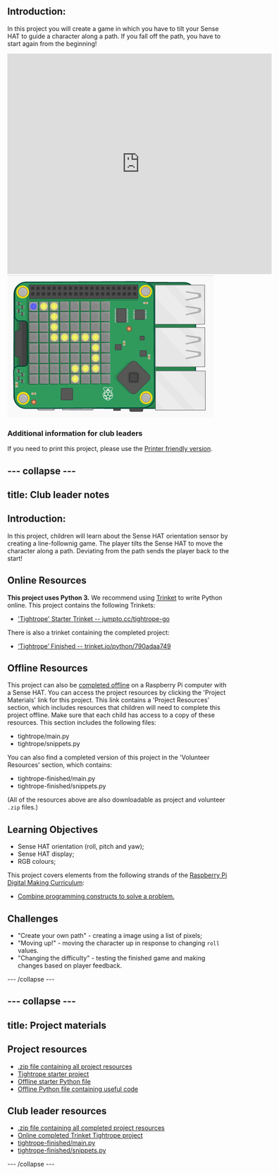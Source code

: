 ## Introduction:

In this project you will create a game in which you have to tilt your Sense HAT to guide a character along a path. If you fall off the path, you have to start again from the beginning!

<div class="trinket">
  <iframe src="https://trinket.io/embed/python/790adaa749?outputOnly=true&start=result" width="600" height="500" frameborder="0" marginwidth="0" marginheight="0" allowfullscreen mark="crwd-mark">
</iframe> <img src="images/tightrope-final.png" />
</div>

### Additional information for club leaders

If you need to print this project, please use the [Printer friendly version](https://projects.raspberrypi.org/en/projects/tightrope/print).

## \--- collapse \---

## title: Club leader notes

## Introduction:

In this project, children will learn about the Sense HAT orientation sensor by creating a line-follownig game. The player tilts the Sense HAT to move the character along a path. Deviating from the path sends the player back to the start!

## Online Resources

**This project uses Python 3.** We recommend using [Trinket](https://trinket.io/) to write Python online. This project contains the following Trinkets:

* ['Tightrope' Starter Trinket -- jumpto.cc/tightrope-go](http://jumpto.cc/tightrope-go)

There is also a trinket containing the completed project:

* [‘Tightrope’ Finished -- trinket.io/python/790adaa749](https://trinket.io/python/790adaa749)

## Offline Resources

This project can also be [completed offline](https://www.codeclubprojects.org/en-GB/resources/physical-sense-hat/) on a Raspberry Pi computer with a Sense HAT. You can access the project resources by clicking the 'Project Materials' link for this project. This link contains a 'Project Resources' section, which includes resources that children will need to complete this project offline. Make sure that each child has access to a copy of these resources. This section includes the following files:

* tightrope/main.py
* tightrope/snippets.py

You can also find a completed version of this project in the 'Volunteer Resources' section, which contains:

* tightrope-finished/main.py
* tightrope-finished/snippets.py

(All of the resources above are also downloadable as project and volunteer `.zip` files.)

## Learning Objectives

* Sense HAT orientation (roll, pitch and yaw);
* Sense HAT display;
* RGB colours;

This project covers elements from the following strands of the [Raspberry Pi Digital Making Curriculum](http://rpf.io/curriculum):

* [Combine programming constructs to solve a problem.](https://www.raspberrypi.org/curriculum/programming/builder)

## Challenges

* "Create your own path" - creating a image using a list of pixels;
* "Moving up!" - moving the character up in response to changing `roll` values.
* "Changing the difficulty" - testing the finished game and making changes based on player feedback.

\--- /collapse \---

## \--- collapse \---

## title: Project materials

## Project resources

* [.zip file containing all project resources](resources/tightrope-project-resources.zip)
* [Tightrope starter project](http://jumpto.cc/tightrope-go)
* [Offline starter Python file](resources/tightrope-main.py)
* [Offline Python file containing useful code](resources/tightrope-snippets.py)

## Club leader resources

* [.zip file containing all completed project resources](resources/tightrope-volunteer-resources.zip)
* [Online completed Trinket Tightrope project](https://trinket.io/python/790adaa749)
* [tightrope-finished/main.py](resources/tightrope-finished-main.py)
* [tightrope-finished/snippets.py](resources/tightrope-finished-snippets.py)

\--- /collapse \---
